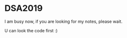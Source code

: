 # DSA2019

I am busy now, if you are looking for my notes, please wait.

U can look the code first :)
